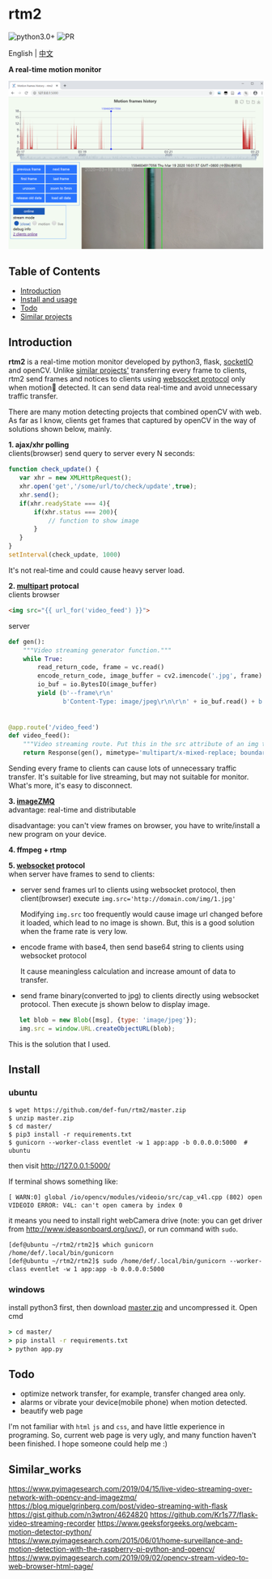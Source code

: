 # rtm2

![python3.0+](https://img.shields.io/badge/python-3.0+-blue)
![PR](https://img.shields.io/badge/PRs-welcome-brightgreen)

English | [中文](README-zh.md)

**A real-time motion monitor**

![screenshot](doc/chart_page.PNG)


## Table of Contents
- [Introduction](#Introduction)
- [Install and usage](#Install)
- [Todo](#Todo)
- [Similar projects](#Similar_works)


## Introduction
**rtm2** is a real-time motion monitor developed by python3, flask, [socketIO](https://socket.io/) and openCV.
Unlike [similar projects'](#Similar_works) transferring every frame to clients, rtm2 send frames and notices to clients using [websocket protocol](https://en.wikipedia.org/wiki/WebSocket) only when motion🏃 detected.
It can send data real-time and avoid unnecessary traffic transfer.

There are many motion detecting projects that combined openCV with web. As far as I know, clients get frames that captured by openCV in the way of solutions shown below, mainly.

 **1. ajax/xhr polling** <br>
 clients(browser) send query to server every N seconds:
 ```javascript
function check_update() {
    var xhr = new XMLHttpRequest();
    xhr.open('get','/some/url/to/check/update',true);
    xhr.send();
    if(xhr.readyState === 4){
        if(xhr.status === 200){
            // function to show image
        }
    }
}
setInterval(check_update, 1000)
```
It's not real-time and could cause heavy server load.


 **2. [multipart](https://www.w3.org/Protocols/rfc1341/7_2_Multipart.html) protocal** <br>
 clients browser
 ```html
<img src="{{ url_for('video_feed') }}">
```
 server
```python
def gen():
    """Video streaming generator function."""
    while True:
        read_return_code, frame = vc.read()
        encode_return_code, image_buffer = cv2.imencode('.jpg', frame)
        io_buf = io.BytesIO(image_buffer)
        yield (b'--frame\r\n'
               b'Content-Type: image/jpeg\r\n\r\n' + io_buf.read() + b'\r\n')


@app.route('/video_feed')
def video_feed():
    """Video streaming route. Put this in the src attribute of an img tag."""
    return Response(gen(), mimetype='multipart/x-mixed-replace; boundary=frame')
```
Sending every frame to clients can cause lots of unnecessary traffic transfer.
It's suitable for live streaming, but may not suitable for monitor. 
What's more, it's easy to disconnect.


 **3. [imageZMQ](https://github.com/jeffbass/imagezmq)** <br>
advantage: real-time and distributable

disadvantage: you can't view frames on browser, you have to write/install a new program on your device.

 **4. ffmpeg + rtmp** <br>

 **5. [websocket](https://en.wikipedia.org/wiki/WebSocket) protocol** <br>
when server have frames to send to clients:
 + server send frames url to clients using websocket protocol, then client(browser) execute `img.src='http://domain.com/img/1.jpg'`
 
   Modifying `img.src` too frequently would cause image url changed before it loaded, which lead to no image is shown.
   But, this is a good solution when the frame rate is very low.
   
 + encode frame with base4, then send base64 string to clients using websocket protocol
 
   It cause meaningless calculation and increase amount of data to transfer.
   
 + send frame binary(converted to jpg) to clients directly using websocket protocol. Then execute js shown below to display image.
 
 ```js
    let blob = new Blob([msg], {type: 'image/jpeg'});
    img.src = window.URL.createObjectURL(blob);
 ```
   This is the solution that I used. 


## Install
### ubuntu
```shell script
$ wget https://github.com/def-fun/rtm2/master.zip
$ unzip master.zip
$ cd master/
$ pip3 install -r requirements.txt
$ gunicorn --worker-class eventlet -w 1 app:app -b 0.0.0.0:5000  # ubuntu
```
then visit http://127.0.0.1:5000/

If terminal shows something like:
```
[ WARN:0] global /io/opencv/modules/videoio/src/cap_v4l.cpp (802) open VIDEOIO ERROR: V4L: can't open camera by index 0
```
it means you need to install right webCamera drive (note: you can get driver from http://www.ideasonboard.org/uvc/),
 or run command with `sudo`.
```shell script
[def@ubuntu ~/rtm2/rtm2]$ which gunicorn 
/home/def/.local/bin/gunicorn
[def@ubuntu ~/rtm2/rtm2]$ sudo /home/def/.local/bin/gunicorn --worker-class eventlet -w 1 app:app -b 0.0.0.0:5000
```


### windows
install python3 first, then download [master.zip](https://github.com/def-fun/rtm2/master.zip) and uncompressed it.
Open cmd
```cmd
> cd master/
> pip install -r requirements.txt
> python app.py
```


## Todo
+ optimize network transfer, for example, transfer changed area only.
+ alarms or vibrate your device(mobile phone) when motion detected.
+ beautify web page

I'm not familiar with `html` `js` and `css`, and have little experience in programing.
So, current web page is very ugly, and many function haven't been finished. I hope someone could help me :)


## Similar_works
https://www.pyimagesearch.com/2019/04/15/live-video-streaming-over-network-with-opencv-and-imagezmq/
https://blog.miguelgrinberg.com/post/video-streaming-with-flask
https://gist.github.com/n3wtron/4624820 
https://github.com/Kr1s77/flask-video-streaming-recorder 
https://www.geeksforgeeks.org/webcam-motion-detector-python/ 
https://www.pyimagesearch.com/2015/06/01/home-surveillance-and-motion-detection-with-the-raspberry-pi-python-and-opencv/ 
https://www.pyimagesearch.com/2019/09/02/opencv-stream-video-to-web-browser-html-page/ 
